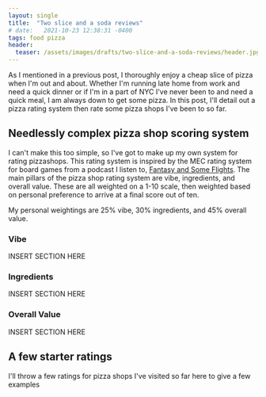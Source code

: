 ```yaml
---
layout: single
title:  "Two slice and a soda reviews"
# date:   2021-10-23 12:38:31 -0400
tags: food pizza
header:
  teaser: /assets/images/drafts/two-slice-and-a-soda-reviews/header.jpg
---
```


As I mentioned in a previous post, I thoroughly enjoy a cheap slice of pizza when I'm out and about. Whether I'm running late home from work and need a quick dinner or if I'm in a part of NYC I've never been to and need a quick meal, I am always down to get some pizza. In this post, I'll detail out a pizza rating system then rate some pizza shops I've been to so far.

## Needlessly complex pizza shop scoring system

I can't make this too simple, so I've got to make up my own system for rating pizzashops. This rating system is inspired by the MEC rating system for board games from a podcast I listen to, [Fantasy and Some Flights](https://www.fantasyandsomeflights.com/post/e3-the-spectrum-of-games-the-mec-system). The main pillars of the pizza shop rating system are vibe, ingredients, and overall value. These are all weighted on a 1-10 scale, then weighted based on personal preference to arrive at a final score out of ten.

My personal weightings are 25% vibe, 30% ingredients, and 45% overall value.

### Vibe

INSERT SECTION HERE

### Ingredients

INSERT SECTION HERE

### Overall Value

INSERT SECTION HERE

## A few starter ratings

I'll throw a few ratings for pizza shops I've visited so far here to give a few examples